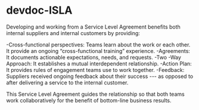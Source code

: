 # devdoc-ISLA

Developing and working from a Service Level Agreement benefits both internal suppliers and internal customers by providing:

-Cross-functional perspectives: Teams learn about the work or each other.  It provide an ongoing “cross-functional training” experience.
-Agreements: It documents actionable expectations, needs, and requests.
-Two -Way Approach: It establishes a mutual interdependent relationship.
-Action Plan: It provides rules of engagement teams use to work together.
-Feedback: Suppliers received ongoing feedback about their success --- as opposed to after delivering a service to the internal customer. 

This Service Level Agreement guides the relationship so that both teams work collaboratively for the benefit of bottom-line business results.

